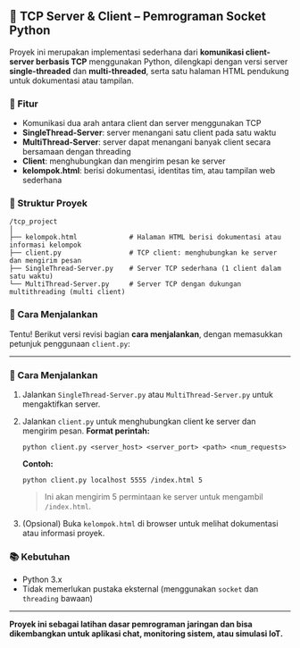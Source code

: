 

## 🧩 TCP Server & Client – Pemrograman Socket Python

Proyek ini merupakan implementasi sederhana dari **komunikasi client-server berbasis TCP** menggunakan Python, dilengkapi dengan versi server **single-threaded** dan **multi-threaded**, serta satu halaman HTML pendukung untuk dokumentasi atau tampilan.

### 🔧 Fitur

* Komunikasi dua arah antara client dan server menggunakan TCP
* **SingleThread-Server**: server menangani satu client pada satu waktu
* **MultiThread-Server**: server dapat menangani banyak client secara bersamaan dengan threading
* **Client**: menghubungkan dan mengirim pesan ke server
* **kelompok.html**: berisi dokumentasi, identitas tim, atau tampilan web sederhana

### 📁 Struktur Proyek

```
/tcp_project
│
├── kelompok.html             # Halaman HTML berisi dokumentasi atau informasi kelompok
├── client.py                 # TCP client: menghubungkan ke server dan mengirim pesan
├── SingleThread-Server.py    # Server TCP sederhana (1 client dalam satu waktu)
└── MultiThread-Server.py     # Server TCP dengan dukungan multithreading (multi client)
```

### 🚀 Cara Menjalankan

Tentu! Berikut versi revisi bagian **cara menjalankan**, dengan memasukkan petunjuk penggunaan `client.py`:

---

### 🚀 Cara Menjalankan

1. Jalankan `SingleThread-Server.py` atau `MultiThread-Server.py` untuk mengaktifkan server.

2. Jalankan `client.py` untuk menghubungkan client ke server dan mengirim pesan.
   **Format perintah:**

   ```
   python client.py <server_host> <server_port> <path> <num_requests>
   ```

   **Contoh:**

   ```
   python client.py localhost 5555 /index.html 5
   ```

   > Ini akan mengirim 5 permintaan ke server untuk mengambil `/index.html`.

3. (Opsional) Buka `kelompok.html` di browser untuk melihat dokumentasi atau informasi proyek.

### 📚 Kebutuhan

* Python 3.x
* Tidak memerlukan pustaka eksternal (menggunakan `socket` dan `threading` bawaan)

---

**Proyek ini sebagai latihan dasar pemrograman jaringan dan bisa dikembangkan untuk aplikasi chat, monitoring sistem, atau simulasi IoT.**


